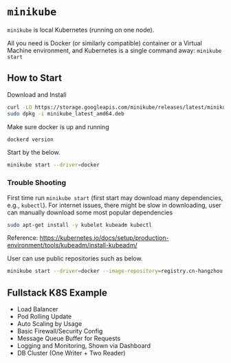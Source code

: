 # `minikube`

`minikube` is local Kubernetes (running on one node).

All you need is Docker (or similarly compatible) container or a Virtual Machine environment, and Kubernetes is a single command away: `minikube start`


## How to Start

Download and Install
```bash
curl -LO https://storage.googleapis.com/minikube/releases/latest/minikube_latest_amd64.deb
sudo dpkg -i minikube_latest_amd64.deb
```

Make sure docker is up and running

```bash
dockerd version
```

Start by the below.

```bash
minikube start --driver=docker
```

### Trouble Shooting

First time run `minikube start` (first start may download many dependencies, e.g., `kubectl`).
For internet issues, there might be slow in downloading, user can manually download some most popular dependencies

```bash
sudo apt-get install -y kubelet kubeadm kubectl
```

Reference: https://kubernetes.io/docs/setup/production-environment/tools/kubeadm/install-kubeadm/

User can use public repositories such as below.

```bash
minikube start --driver=docker --image-repository=registry.cn-hangzhou.aliyuncs.com/google_containers
```

## Fullstack K8S Example

* Load Balancer
* Pod Rolling Update
* Auto Scaling by Usage
* Basic Firewall/Security Config
* Message Queue Buffer for Requests
* Logging and Monitoring, Shown via Dashboard
* DB Cluster (One Writer + Two Reader)